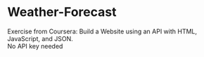 # Weather-Forecast
Exercise from Coursera: Build a Website using an API with HTML, JavaScript, and JSON.    
No API key needed
